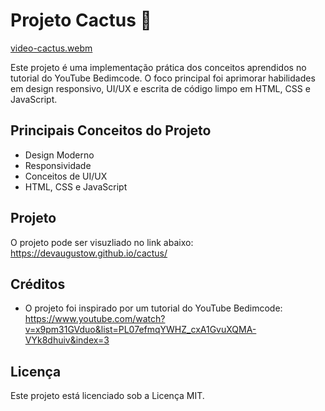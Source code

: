 # Projeto Cactus 🌵
[video-cactus.webm](https://github.com/user-attachments/assets/2f7ae34c-cb13-44f7-92f9-50e7b9231a7f)

Este projeto é uma implementação prática dos conceitos aprendidos no tutorial do YouTube Bedimcode. O foco principal foi aprimorar habilidades em design responsivo, UI/UX e escrita de código limpo em HTML, CSS e JavaScript.

## Principais Conceitos do Projeto
- Design Moderno
- Responsividade
- Conceitos de UI/UX
- HTML, CSS e JavaScript

## Projeto
O projeto pode ser visuzliado no link abaixo:</br>
https://devaugustow.github.io/cactus/

## Créditos
- O projeto foi inspirado por um tutorial do YouTube Bedimcode: https://www.youtube.com/watch?v=x9pm31GVduo&list=PL07efmqYWHZ_cxA1GvuXQMA-VYk8dhuiv&index=3

## Licença
Este projeto está licenciado sob a Licença MIT.
